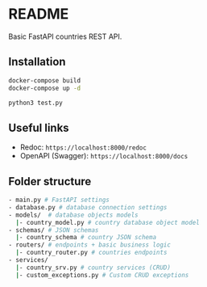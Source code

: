 # README

Basic FastAPI countries REST API.

## Installation

```bash
docker-compose build
docker-compose up -d

python3 test.py
```

## Useful links

- Redoc: `https://localhost:8000/redoc`
- OpenAPI (Swagger): `https://localhost:8000/docs`

## Folder structure

```bash
- main.py # FastAPI settings
- database.py # database connection settings
- models/  # database objects models
  |- country_model.py # country database object model
- schemas/ # JSON schemas
  |- country_schema # country JSON schema
- routers/ # endpoints + basic business logic
  |- country_router.py # countries endpoints
- services/
  |- country_srv.py # country services (CRUD)
  |- custom_exceptions.py # Custom CRUD exceptions
```